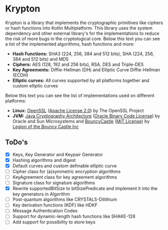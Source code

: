 # Krypton
Krypton is a library that implements the cryptographic primitives like ciphers or hash functions into Kotlin Multiplatform. This library uses the system dependency and other external library's for the implementations to reduce the risk of more bugs in the cryptological core. Below this text you can see a list of the implemented algorithms, hash functions and more:
- **Hash Functions:** SHA3 (224, 256, 384 and 512 bits), SHA (224, 256, 384 and 512 bits) and MD5
- **Ciphers:** AES (128, 192 and 256 bits), RSA, DES and Triple-DES
- **Key Agreements:** Diffie-Hellman (DH) and Elliptic Curve Diffie-Hellman (ECDH)
- **Elliptic curves:** All curves supported by all platforms together and custom elliptic curves

Below this text you can see the list of implementations used on different platforms:
- **Linux:** [OpenSSL](https://www.openssl.org/) ([Apache License 2.0](https://github.com/openssl/openssl/blob/master/LICENSE.txt)) by The OpenSSL Project
- **JVM:** [Java Cryptography Architecture](https://en.wikipedia.org/wiki/Java_Cryptography_Architecture) ([Oracle Binary Code License](https://www.oracle.com/downloads/licenses/binary-code-license.html)) by Oracle and Sun Microsystems and [BouncyCastle](https://github.com/bcgit/bc-java) ([MIT License](https://github.com/bcgit/bc-java/blob/main/LICENSE.md)) by [Legion of the Bouncy Castle Inc](https://github.com/bcgit)

## ToDo's
- [X] Keys, Key Generator and Keypair Generator
- [X] Hashing algorithms and digest
- [X] Default curves and custom definable elliptic curve
- [ ] Cipher class for (a)symmetric encryption algorithms
- [ ] KeyAgreement class for key agreement algorithms
- [ ] Signature class for signature algorithms
- [X] Rewrite supportedBitSize to bitSizePredicate and implement it into the key generators in Algorithm
- [ ] Post-quantum algorithms like CRYSTALS-Dilithium
- [ ] Key derivation functions (KDF) like HDKF
- [ ] Message Authentication Codes
- [ ] Support for dynamic-length hash functions like SHAKE-128
- [ ] Add support for possibility to store keys